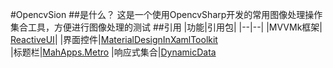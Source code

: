 #OpencvSion
##是什么？
这是一个使用OpencvSharp开发的常用图像处理操作集合工具，方便进行图像处理的测试
##引用
|功能|引用包|
|--|--|
|MVVMk框架| [ReactiveUI](超链接地址 "https://github.com/reactiveui/ReactiveUI")|
|界面控件|[MaterialDesignInXamlToolkit](超链接地址 "https://github.com/MaterialDesignInXAML/MaterialDesignInXamlToolkit")  
|标题栏|[MahApps.Metro](超链接地址 "https://github.com/MahApps/MahApps.Metro")
|响应式集合|[DynamicData](超链接地址 "https://github.com/reactivemarbles/DynamicData")